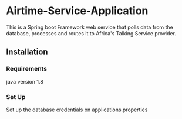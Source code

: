 # Airtime-Service-Application
This is a Spring boot Framework web service that polls data from the database, processes and routes it to Africa's Talking Service provider.


## Installation 

### Requirements

java version 1.8 


### Set Up

Set up the database credentials on applications.properties





